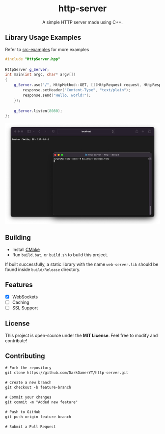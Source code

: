 <div align="center">

  # http-server
  A simple HTTP server made using C++.
</div>

## Library Usage Examples
Refer to [src-examples](./src-examples) for more examples
```cpp
#include "HttpServer.hpp"

HttpServer g_Server;
int main(int argc, char* argv[])
{
    g_Server.use("/", HttpMethod::GET, [](HttpRequest request, HttpResponse response) {
        response.setHeader("Content-Type", "text/plain");
        response.send("Hello, world!");
    });

    g_Server.listen(8080);
};
```

<img src=".github/img/http.screenshot.png" />

## Building
- Install [CMake](https://cmake.org/download)
- Run `build.bat`, or `build.sh` to build this project.
  
If built successfully, a static library with the name `web-server.lib` should be found inside `build/Release` directory.

## Features
- [x] WebSockets
- [ ] Caching
- [ ] SSL Support

## License
This project is open-source under the **MIT License**. Feel free to modify and contribute!  

## Contributing
```shell
# Fork the repository
git clone https://github.com/DarkGamerYT/http-server.git

# Create a new branch
git checkout -b feature-branch

# Commit your changes
git commit -m "Added new feature"

# Push to GitHub
git push origin feature-branch

# Submit a Pull Request
```
